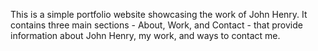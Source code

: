 This is a simple portfolio website showcasing the work of John Henry. 
It contains three main sections - About, Work, and Contact - that provide information about John Henry, my work, and ways to contact me.
